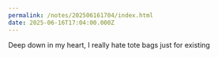```yaml
---
permalink: /notes/202506161704/index.html
date: 2025-06-16T17:04:00.000Z
---
```


Deep down in my heart, I really hate tote bags just for existing